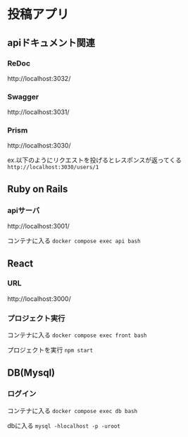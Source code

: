 # 投稿アプリ

## apiドキュメント関連

### ReDoc
http://localhost:3032/

### Swagger
http://localhost:3031/

### Prism
http://localhost:3030/

ex.以下のようにリクエストを投げるとレスポンスが返ってくる
`http://localhost:3030/users/1`

## Ruby on Rails

### apiサーバ
http://localhost:3001/

コンテナに入る
`docker compose exec api bash`

## React

### URL
http://localhost:3000/

### プロジェクト実行

コンテナに入る
`docker compose exec front bash`

プロジェクトを実行
`npm start`

## DB(Mysql)

### ログイン

コンテナに入る
`docker compose exec db bash`

dbに入る
`mysql -hlocalhost -p -uroot`